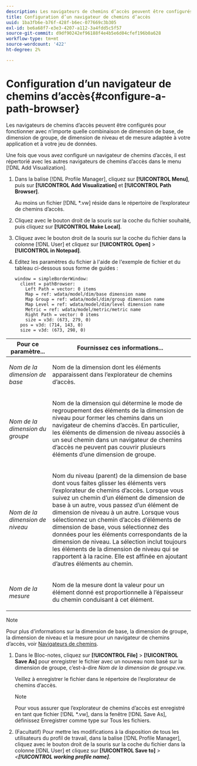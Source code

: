 ```yaml
---
description: Les navigateurs de chemins d’accès peuvent être configurés pour fonctionner avec n’importe quelle combinaison de dimension de base, de dimension de groupe, de dimension de niveau et de mesure adaptée à votre application et à votre jeu de données.
title: Configuration d’un navigateur de chemins d’accès
uuid: 1ba3fb6e-b76f-428f-b6ec-077669c3b305
exl-id: be6a68f7-e3e3-4207-a112-3a4fdd5c5f57
source-git-commit: d9df90242ef96188f4e4b5e6d04cfef196b0a628
workflow-type: tm+mt
source-wordcount: '422'
ht-degree: 2%

---
```


# Configuration d’un navigateur de chemins d’accès{#configure-a-path-browser}

Les navigateurs de chemins d’accès peuvent être configurés pour fonctionner avec n’importe quelle combinaison de dimension de base, de dimension de groupe, de dimension de niveau et de mesure adaptée à votre application et à votre jeu de données.

Une fois que vous avez configuré un navigateur de chemins d’accès, il est répertorié avec les autres navigateurs de chemins d’accès dans le menu [!DNL Add Visualization].

1. Dans la balise [!DNL Profile Manager], cliquez sur **[!UICONTROL Menu]**, puis sur **[!UICONTROL Add Visualization]** et **[!UICONTROL Path Browser]**.

   Au moins un fichier [!DNL *.vw] réside dans le répertoire de l’explorateur de chemins d’accès.

1. Cliquez avec le bouton droit de la souris sur la coche du fichier souhaité, puis cliquez sur **[!UICONTROL Make Local]**.
1. Cliquez avec le bouton droit de la souris sur la coche du fichier dans la colonne [!DNL User] et cliquez sur **[!UICONTROL Open]** > **[!UICONTROL in Notepad]**.
1. Editez les paramètres du fichier à l&#39;aide de l&#39;exemple de fichier et du tableau ci-dessous sous forme de guides :

   ```
   window = simpleBorderWindow: 
     client = pathBrowser: 
       Left Path = vector: 0 items
       Map = ref: wdata/model/dim/base dimension name
       Map Group = ref: wdata/model/dim/group dimension name
       Map Level = ref: wdata/model/dim/level dimension name
       Metric = ref: wdata/model/metric/metric name
       Right Path = vector: 0 items
       size = v3d: (673, 279, 0)
     pos = v3d: (714, 143, 0)
     size = v3d: (673, 298, 0)
   ```

<table id="table_1DCCB4B24B554B72A781B304B5EB155E"> 
 <thead> 
  <tr> 
   <th colname="col1" class="entry"> Pour ce paramètre... </th> 
   <th colname="col2" class="entry"> Fournissez ces informations... </th> 
  </tr> 
 </thead>
 <tbody> 
  <tr> 
   <td colname="col1"> <p><i>Nom de la dimension de base</i> </p> </td> 
   <td colname="col2"> <p>Nom de la dimension dont les éléments apparaissent dans l’explorateur de chemins d’accès. </p> </td> 
  </tr> 
  <tr> 
   <td colname="col1"> <p><i>Nom de la dimension du groupe</i> </p> </td> 
   <td colname="col2"> <p>Nom de la dimension qui détermine le mode de regroupement des éléments de la dimension de niveau pour former les chemins dans un navigateur de chemins d’accès. En particulier, les éléments de dimension de niveau associés à un seul chemin dans un navigateur de chemins d’accès ne peuvent pas couvrir plusieurs éléments d’une dimension de groupe. </p> </td> 
  </tr> 
  <tr> 
   <td colname="col1"> <p><i>Nom de la dimension de niveau</i> </p> </td> 
   <td colname="col2"> <p>Nom du niveau (parent) de la dimension de base dont vous faites glisser les éléments vers l’explorateur de chemins d’accès. Lorsque vous suivez un chemin d’un élément de dimension de base à un autre, vous passez d’un élément de dimension de niveau à un autre. Lorsque vous sélectionnez un chemin d’accès d’éléments de dimension de base, vous sélectionnez des données pour les éléments correspondants de la dimension de niveau. La sélection inclut toujours les éléments de la dimension de niveau qui se rapportent à la racine. Elle est affinée en ajoutant d’autres éléments au chemin. </p> </td> 
  </tr> 
  <tr> 
   <td colname="col1"> <p><i>Nom de la mesure</i> </p> </td> 
   <td colname="col2"> <p>Nom de la mesure dont la valeur pour un élément donné est proportionnelle à l’épaisseur du chemin conduisant à cet élément. </p> </td> 
  </tr> 
 </tbody> 
</table>

>[!NOTE]
>
>Pour plus d’informations sur la dimension de base, la dimension de groupe, la dimension de niveau et la mesure pour un navigateur de chemins d’accès, voir [Navigateurs de chemins](../../../home/c-get-started/c-analysis-vis/c-path-browsers/c-path-browsers.md#concept-f2e9fdafed6e49c2bd111ab425cd6e2b).

1. Dans le Bloc-notes, cliquez sur **[!UICONTROL File]** > **[!UICONTROL Save As]** pour enregistrer le fichier avec un nouveau nom basé sur la dimension de groupe, c’est-à-dire *Nom de la dimension de groupe*.vw.

   Veillez à enregistrer le fichier dans le répertoire de l’explorateur de chemins d’accès.

   >[!NOTE]
   >
   >Pour vous assurer que l’explorateur de chemins d’accès est enregistré en tant que fichier [!DNL *.vw], dans la fenêtre [!DNL Save As], définissez Enregistrer comme type sur Tous les fichiers.

1. (Facultatif) Pour mettre les modifications à la disposition de tous les utilisateurs du profil de travail, dans la balise [!DNL Profile Manager], cliquez avec le bouton droit de la souris sur la coche du fichier dans la colonne [!DNL User] et cliquez sur **[!UICONTROL Save to]** > *&lt;**[!UICONTROL working profile name]***.
